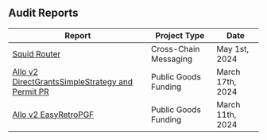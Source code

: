 ## Audit Reports

| Report                                                                                                | Project Type          | Date             |
|-------------------------------------------------------------------------------------------------------|-----------------------|------------------|
| [ Squid Router ]( ./squid-router-audit-report-final.pdf )                                             | Cross-Chain Messaging | May 1st, 2024    |
| [ Allo v2 DirectGrantsSimpleStrategy and Permit PR ]( ./direct-grants-simple-audit-report-final.pdf ) | Public Goods Funding  | March 17th, 2024 |
| [ Allo v2 EasyRetroPGF ]( ./easy-rpgf-audit-report-final.pdf )                                        | Public Goods Funding  | March 11th, 2024 |